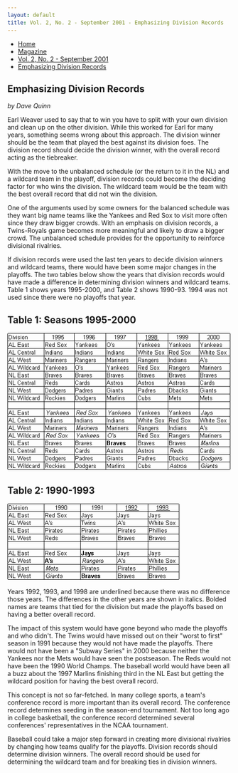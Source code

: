 ```yaml
---
layout: default
title: Vol. 2, No. 2 - September 2001 - Emphasizing Division Records
---
```

<nav class="breadcrumb" aria-label="breadcrumbs">
  <ul>
    <li><a href="{{ site.url }}{{ site.baseurl }}">Home</a></li>
    <li><a href="../magazine-home.html">Magazine</a></li>
    <li><a href="bi_vol_2_no_2_home.html">Vol. 2, No. 2 - September 2001</a></li>
    <li class="is-active"><a href="#" aria-current="page">Emphasizing Division Records</a></li>
  </ul>
</nav>

<section class="storycontent">
  <h1>Emphasizing Division Records</h1>
  <p><em>by Dave Quinn</em></p>

  <p>
    Earl Weaver used to say that to win you have to split with your own division and clean up on the other division. While this worked for Earl for many years, something seems wrong about this approach. The division winner should be the team that played the best against its division foes. The division record should decide the division winner, with the overall record acting as the tiebreaker.
  </p>

  <p>
    With the move to the unbalanced schedule (or the return to it in the NL) and a wildcard team in the playoff, division records could become the deciding factor for who wins the division. The wildcard team would be the team with the best overall record that did not win the division.
  </p>

  <p>
    One of the arguments used by some owners for the balanced schedule was they want big name teams like the Yankees and Red Sox to visit more often since they draw bigger crowds. With an emphasis on division records, a Twins-Royals game becomes more meaningful and likely to draw a bigger crowd. The unbalanced schedule provides for the opportunity to reinforce divisional rivalries.
  </p>

  <p>
    If division records were used the last ten years to decide division winners and wildcard teams, there would have been some major changes in the playoffs. The two tables below show the years that division records would have made a difference in determining division winners and wildcard teams. Table 1 shows years 1995-2000, and Table 2 shows 1990-93. 1994 was not used since there were no playoffs that year.
  </p>

  <h2>Table 1: Seasons 1995-2000</h2>
  <p>
    <img src="images/table1.gif" width="503" height="308" alt="Table 1: Seasons 1995-2000" />
  </p>

  <h2>Table 2: 1990-1993</h2>
  <p>
    <img src="images/table2.gif" width="388" height="172" alt="Table 2: 1990-1993" />
  </p>

  <p>
    Years 1992, 1993, and 1998 are underlined because there was no difference those years. The differences in the other years are shown in italics. Bolded names are teams that tied for the division but made the playoffs based on having a better overall record.
  </p>

  <p>
    The impact of this system would have gone beyond who made the playoffs and who didn't. The Twins would have missed out on their "worst to first" season in 1991 because they would not have made the playoffs. There would not have been a "Subway Series" in 2000 because neither the Yankees nor the Mets would have seen the postseason. The Reds would not have been the 1990 World Champs. The baseball world would have been all a buzz about the 1997 Marlins finishing third in the NL East but getting the wildcard position for having the best overall record.
  </p>

  <p>
    This concept is not so far-fetched. In many college sports, a team's conference record is more important than its overall record. The conference record determines seeding in the season-end tournament. Not too long ago in college basketball, the conference record determined several conferences' representatives in the NCAA tournament.
  </p>

  <p>
    Baseball could take a major step forward in creating more divisional rivalries by changing how teams qualify for the playoffs. Division records should determine division winners. The overall record should be used for determining the wildcard team and for breaking ties in division winners.
  </p>

</section>

